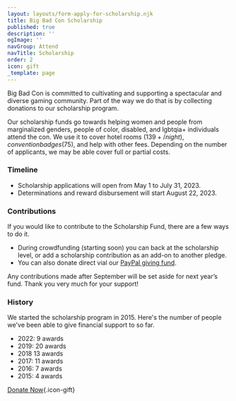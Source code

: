 ```yaml
---
layout: layouts/form-apply-for-scholarship.njk
title: Big Bad Con Scholarship
published: true
description: ''
ogImage: ''
navGroup: Attend
navTitle: Scholarship
order: 2
icon: gift
_template: page
---
```


Big Bad Con is committed to cultivating and supporting a spectacular and diverse gaming community. Part of the way we do that is by collecting donations to our scholarship program.

Our scholarship funds go towards helping women and people from marginalized genders, people of color, disabled, and lgbtqia+ individuals attend the con. We use it to cover hotel rooms ($139+/night), convention badges ($75), and help with other fees. Depending on the number of applicants, we may be able cover full or partial costs.

### Timeline

* Scholarship applications will open from May 1 to July 31, 2023.
* Determinations and reward disbursement will start August 22, 2023.

### Contributions

If you would like to contribute to the Scholarship Fund, there are a few ways to do it.

* During crowdfunding (starting soon) you can back at the scholarship level, or add a scholarship contribution as an add-on to another pledge.
* You can also donate direct vial our [PayPal giving fund](https://www.paypal.com/us/fundraiser/charity/1653860).

Any contributions made after September will be set aside for next year’s fund. Thank you very much for your support!

### History

We started the scholarship program in 2015. Here's the number of people we've been able to give financial support to so far.

* 2022: 9 awards
* 2019: 20 awards
* 2018 13 awards
* 2017: 11 awards
* 2016: 7 awards
* 2015: 4 awards

[Donate Now](https://www.paypal.com/us/fundraiser/charity/1653860){.icon-gift}
